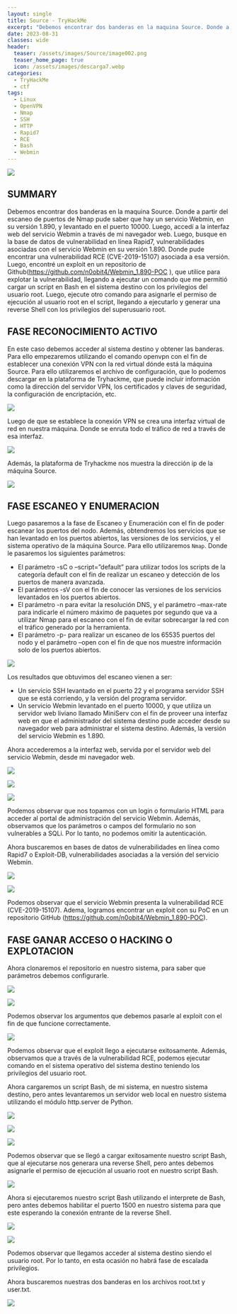 ```yaml
---
layout: single
title: Source - TryHackMe
excerpt: "Debemos encontrar dos banderas en la maquina Source. Donde a partir del escaneo de puertos de Nmap pude saber que hay un servicio Webmin, en su versión 1.890, y levantado en el puerto 10000. Luego, accedí a la interfaz web del servicio Webmin a través de mi navegador web. Luego, busque en la base de datos de vulnerabilidad en línea Rapid7, vulnerabilidades asociadas con el servicio Webmin en su versión 1.890. Donde pude encontrar una vulnerabilidad RCE (CVE-2019-15107) asociada a esa versión. Luego, encontré un exploit en un repositorio de Github(https://github.com/n0obit4/Webmin_1.890-POC ), que utilice para explotar la vulnerabilidad, llegando a ejecutar un comando que me permitió cargar un script en Bash en el sistema destino con los privilegios del usuario root. Luego, ejecute otro comando para asignarle el permiso de ejecución al usuario root en el script, llegando a ejecutarlo y generar una reverse Shell con los privilegios del superusuario root."
date: 2023-08-31	
classes: wide
header:
  teaser: /assets/images/Source/image002.png
  teaser_home_page: true
  icon: /assets/images/descarga7.webp
categories:
  - TryHackMe
  - ctf
tags:
  - Linux  
  - OpenVPN
  - Nmap
  - SSH
  - HTTP
  - Rapid7
  - RCE
  - Bash
  - Webmin
---
```


![](/assets/images/Source/image001.png)

## SUMMARY

Debemos encontrar dos banderas en la maquina Source. Donde a partir del escaneo de puertos de Nmap pude saber que hay un servicio Webmin, en su versión 1.890, y levantado en el puerto 10000. Luego, accedí a la interfaz web del servicio Webmin a través de mi navegador web. Luego, busque en la base de datos de vulnerabilidad en línea Rapid7, vulnerabilidades asociadas con el servicio Webmin en su versión 1.890. Donde pude encontrar una vulnerabilidad RCE (CVE-2019-15107) asociada a esa versión. Luego, encontré un exploit en un repositorio de Github(https://github.com/n0obit4/Webmin_1.890-POC ), que utilice para explotar la vulnerabilidad, llegando a ejecutar un comando que me permitió cargar un script en Bash en el sistema destino con los privilegios del usuario root. Luego, ejecute otro comando para asignarle el permiso de ejecución al usuario root en el script, llegando a ejecutarlo y generar una reverse Shell con los privilegios del superusuario root.

## FASE RECONOCIMIENTO ACTIVO

En este caso debemos acceder al sistema destino y obtener las banderas. Para ello empezaremos utilizando el comando openvpn con el fin de establecer una conexión VPN con la red virtual dónde está la máquina Source. Para ello utilizaremos el archivo de configuración, que lo podemos descargar en la plataforma de Tryhackme, que puede incluir información como la dirección del servidor VPN, los certificados y claves de seguridad, la configuración de encriptación, etc.

![](/assets/images/Source/image003.png)

Luego de que se establece la conexión VPN se crea una interfaz virtual de red en nuestra máquina. Donde se enruta todo el tráfico de red a través de esa interfaz.

![](/assets/images/Source/image004.png)

Además, la plataforma de Tryhackme nos muestra la dirección ip de la máquina Source.

![](/assets/images/Source/image005.png)

## FASE ESCANEO Y ENUMERACION

Luego pasaremos a la fase de Escaneo y Enumeración con el fin de poder escanear los puertos del nodo. Además, obtendremos los servicios que se han levantado en los puertos abiertos, las versiones de los servicios, y el sistema operativo de la máquina Source. Para ello utilizaremos `Nmap`. Donde le pasaremos los siguientes parámetros:

- El parámetro -sC o –script=”default” para utilizar todos los scripts de la categoría default con el fin de realizar un escaneo y detección de los puertos de manera avanzada.
- El parámetros -sV con el fin de conocer las versiones de los servicios levantados en los puertos abiertos.
- El parámetro -n para evitar la resolución DNS, y el parámetro –max-rate para indicarle el número máximo de paquetes por segundo que va a utilizar Nmap para el escaneo con el fin de evitar sobrecargar la red con el tráfico generado por la herramienta.
- El parámetro -p- para realizar un escaneo de los 65535 puertos del nodo y el parámetro –open con el fin de que nos muestre información solo de los puertos abiertos.

![](/assets/images/Source/image006.png)

Los resultados que obtuvimos del escaneo vienen a ser:
- Un servicio SSH levantado en el puerto 22 y el programa servidor SSH que se está corriendo, y la versión del programa servidor.
- Un servicio Webmin levantado en el puerto 10000, y que utiliza un servidor web liviano llamado MiniServ con el fin de proveer una interfaz web en que el administrador del sistema destino pude acceder desde su navegador web para administrar el sistema destino. Además, la versión del servicio  Webmin es 1.890.

Ahora accederemos a la interfaz web, servida por el servidor web del servicio Webmin, desde mi navegador web.

![](/assets/images/Source/image007.png)

![](/assets/images/Source/image008.png)

![](/assets/images/Source/image009.png)

Podemos observar que nos topamos con un login o formulario HTML para acceder al portal de administración del servicio Webmin. Además, observamos que los parámetros o campos del formulario no son vulnerables a SQLi. Por lo tanto, no podemos omitir la autenticación.

Ahora buscaremos en bases de datos de vulnerabilidades en línea como Rapid7 o Exploit-DB, vulnerabilidades asociadas a la versión del servicio Webmin.

![](/assets/images/Source/image010.png)

![](/assets/images/Source/image011.png)

Podemos observar que el servicio Webmin presenta la vulnerabilidad RCE (CVE-2019-15107). Adema, logramos encontrar un exploit con su PoC en un repositorio GitHub (https://github.com/n0obit4/Webmin_1.890-POC).

## FASE GANAR ACCESO O HACKING O EXPLOTACION

Ahora clonaremos el repositorio en nuestro sistema, para saber que parámetros debemos configurarle.

![](/assets/images/Source/image012.png)

![](/assets/images/Source/image013.png)

Podemos observar los argumentos que debemos pasarle al exploit con el fin de que funcione correctamente.

![](/assets/images/Source/image014.png)

Podemos observar que el exploit llego a ejecutarse exitosamente. Además, observamos que a través de la vulnerabilidad RCE, podemos ejecutar comando en el sistema operativo del sistema destino teniendo los privilegios del usuario root.

Ahora cargaremos un script Bash, de mi sistema, en nuestro sistema destino, pero antes levantaremos un servidor web local en nuestro sistema utilizando el módulo http.server de Python.

![](/assets/images/Source/image015.png)

![](/assets/images/Source/image016.png)

![](/assets/images/Source/image017.png)

Podemos observar que se llegó a cargar exitosamente nuestro script Bash, que al ejecutarse nos generara una reverse Shell, pero antes debemos asignarle el permiso de ejecución al usuario root en nuestro script Bash.

![](/assets/images/Source/image018.png)

Ahora si ejecutaremos nuestro script Bash utilizando el interprete de Bash, pero antes debemos habilitar el puerto 1500 en nuestro sistema para que este esperando la conexión entrante de la reverse Shell.

![](/assets/images/Source/image019.png)

![](/assets/images/Source/image020.png)

Podemos observar que llegamos acceder al sistema destino siendo el usuario root. Por lo tanto, en esta ocasión no habrá fase de escalada privilegios.

Ahora buscaremos nuestras dos banderas en los archivos root.txt y user.txt.

![](/assets/images/Source/image021.png) 
 
 

 
 

 
 
 
 
 
 
 
 
 
 
 
 
 
 
 
 
 



































